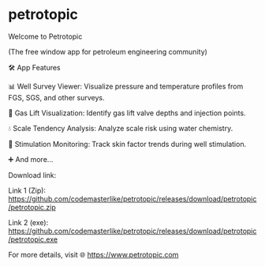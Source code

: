 # petrotopic

Welcome to Petrotopic

(The free window app for petroleum engineering community)

🛠️ App Features

📊 Well Survey Viewer: Visualize pressure and temperature profiles from FGS, SGS, and other surveys.

🎯 Gas Lift Visualization: Identify gas lift valve depths and injection points.

💧 Scale Tendency Analysis: Analyze scale risk using water chemistry.

🔧 Stimulation Monitoring: Track skin factor trends during well stimulation.

➕ And more…

Download link: 


Link 1 (Zip): https://github.com/codemasterlike/petrotopic/releases/download/petrotopic/petrotopic.zip


Link 2 (exe): https://github.com/codemasterlike/petrotopic/releases/download/petrotopic/petrotopic.exe


For more details, visit 🌐 https://www.petrotopic.com
